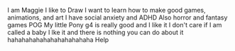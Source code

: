 I am Maggie
I like to Draw
I want to learn how to make good games, animations, and art
I have social anxiety and ADHD
Also horror and fantasy games POG
My little Pony g4 is really good and I like it I don't care if I am called a baby I lke it and there is nothing you can do about it hahahahahahahahahahahaha
Help
